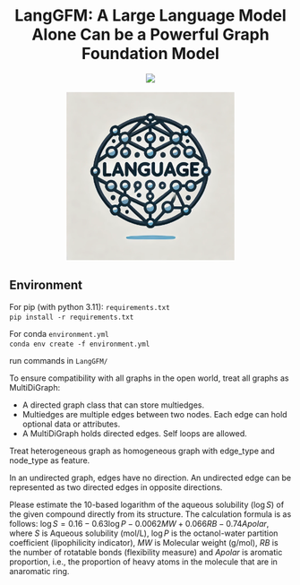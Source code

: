 <div align="center">

# LangGFM: A Large Language Model Alone Can be a Powerful Graph Foundation Model

 <a href='https://arxiv.org/abs/2410.14961'><img src='https://img.shields.io/badge/Paper-PDF-orange'></a> 
<!-- [![GitHub last commit](https://img.shields.io/github/last-commit/Lintianqianjin/LangGFM)](https://github.com/Lintianqianjin/LangGFM/commits/main/) -->

<img src="assets/logo.png" alt="LangGFM Logo" width="300"/> 
</div>

<!-- 
# LangGFM
Official code of "A Large Language Model Alone Can be a Powerful Graph Foundation Model" -->

<!-- --- -->

Environment
---
For pip (with python 3.11): `requirements.txt`   
`pip install -r requirements.txt`


For conda `environment.yml`  
`conda env create -f environment.yml`


run commands in `LangGFM/`


To ensure compatibility with all graphs in the open world, treat all graphs as MultiDiGraph: 
* A directed graph class that can store multiedges. 
* Multiedges are multiple edges between two nodes. Each edge can hold optional data or attributes.
* A MultiDiGraph holds directed edges. Self loops are allowed.

Treat heterogeneous graph as homogeneous graph with edge_type and node_type as feature.

In an undirected graph, edges have no direction. An undirected edge can be represented as two directed edges in opposite directions. 



Please estimate the 10-based logarithm of the aqueous solubility ($\log S$) of the given compound directly from its structure. The calculation formula is as follows: $\log S = 0.16 - 0.63 \log P - 0.0062 MW + 0.066 RB - 0.74 Apolar$, where $S$ is Aqueous solubility (mol/L), $\log P$ is the octanol-water partition coefficient (lipophilicity indicator), $MW$ is Molecular weight (g/mol), $RB$ is the number of rotatable bonds (flexibility measure) and $Apolar$ is aromatic proportion, i.e., the proportion of heavy atoms in the molecule that are in anaromatic ring. 
